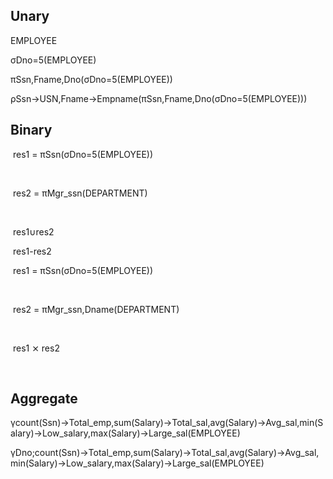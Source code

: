 ## Unary



EMPLOYEE



σDno=5(EMPLOYEE)



πSsn,Fname,Dno(σDno=5(EMPLOYEE))



ρSsn→USN,Fname→Empname(πSsn,Fname,Dno(σDno=5(EMPLOYEE)))



## Binary



&nbsp;res1 = πSsn(σDno=5(EMPLOYEE))

&nbsp;

&nbsp;res2 = πMgr\_ssn(DEPARTMENT)

&nbsp;

&nbsp;res1∪res2



&nbsp;res1-res2





&nbsp;res1 = πSsn(σDno=5(EMPLOYEE))

&nbsp;

&nbsp;res2 = πMgr\_ssn,Dname(DEPARTMENT)

&nbsp;

&nbsp;res1 ⨯ res2

&nbsp;

## Aggregate



γcount(Ssn)→Total\_emp,sum(Salary)→Total\_sal,avg(Salary)→Avg\_sal,min(Salary)→Low\_salary,max(Salary)→Large\_sal(EMPLOYEE)



γDno;count(Ssn)→Total\_emp,sum(Salary)→Total\_sal,avg(Salary)→Avg\_sal,min(Salary)→Low\_salary,max(Salary)→Large\_sal(EMPLOYEE)










